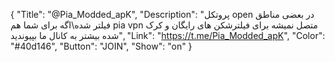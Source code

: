 { "Title": "@Pia_Modded_apK", "Description": "پروتکل open در بعضی مناطق فیلتر شده\اگه برای شما هم pia vpn متصل نمیشه برای فیلترشکن های رایگان و کرک شده بیشتر به کانال ما بپیوندید", "Link": "https://t.me/Pia_Modded_apK", "Color": "#40d146", "Button": "JOIN", "Show": "on" }
